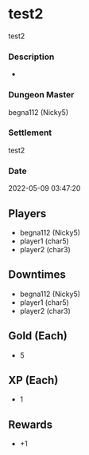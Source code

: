 # test2
test2
### Description
-
### Dungeon Master
begna112 (Nicky5)
### Settlement
test2
### Date
2022-05-09 03:47:20
## Players
* begna112 (Nicky5)
* player1 (char5)
* player2 (char3)
## Downtimes
* begna112 (Nicky5)
* player1 (char5)
* player2 (char3)
## Gold (Each)
* 5
## XP (Each)
* 1
## Rewards
* +1